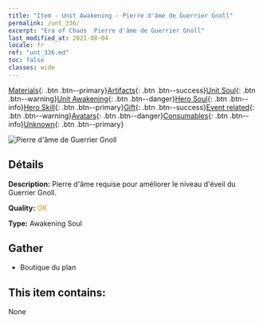 ```yaml
---
title: "Item - Unit Awakening - Pierre d'âme de Guerrier Gnoll"
permalink: /unt_336/
excerpt: "Era of Chaos  Pierre d'âme de Guerrier Gnoll"
last_modified_at: 2021-08-04
locale: fr
ref: "unt_336.md"
toc: false
classes: wide
---
```

 [Materials](/ItemsFR/){: .btn .btn--primary}[Artifacts](/ItemsFR/Artifacts/){: .btn .btn--success}[Unit Soul](/ItemsFR/UnitSoul/){: .btn .btn--warning}[Unit Awakening](/ItemsFR/UnitAwakening/){: .btn .btn--danger}[Hero Soul](/ItemsFR/HeroSoul/){: .btn .btn--info}[Hero Skill](/ItemsFR/HeroSkill/){: .btn .btn--primary}[Gift](/ItemsFR/Gift/){: .btn .btn--success}[Event related](/ItemsFR/Events/){: .btn .btn--warning}[Avatars](/ItemsFR/Avatars/){: .btn .btn--danger}[Consumables](/ItemsFR/Consumables/){: .btn .btn--info}[Unknown](/ItemsFR/Unknown/){: .btn .btn--primary}

 ![Pierre d'âme de Guerrier Gnoll](/images/u/tia_langren.jpg)

## Détails
 **Description:** Pierre d'âme requise pour améliorer le niveau d'éveil du Guerrier Gnoll.

 **Quality:** <span style="color: #FF8C00">OK</span>

 **Type:** Awakening Soul

## Gather

*    Boutique du plan 

## This item contains:

  None

